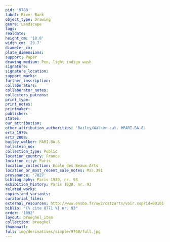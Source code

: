 ```yaml
---
pid: '9768'
label: River Bank
object_type: Drawing
genre: Landscape
tags: 
realdate: 
height_cm: '18.8'
width_cm: '29.7'
diameter_cm: 
plate_dimensions: 
support: Paper
drawing_medium: Pen, light indigo wash
signature: 
signature_location: 
support_marks: 
further_inscription: 
collaborators: 
collaborator_notes: 
collectors_patrons: 
print_type: 
print_notes: 
printmaker: 
publisher: 
states: 
our_attribution: 
other_attribution_authorities: 'Bailey/Walker cat. #PARI.BA.8'
ertz_1979: 
ertz_2008: 
bailey_walker: PARI.BA.8
hollstein_no: 
collection_type: Public
location_country: France
location_city: Paris
location_collection: École des Beaux-Arts
location_or_most_recent_sale_notes: Mas.391
provenance: '7027'
bibliography: Paris 1930, nr. 93
exhibition_history: Paris 1930, nr. 93
related_works: 
copies_and_variants: 
curatorial_files: 
external_resources: http://www.ensba.fr/ow2/catzarts/voir.xsp?id=00101-23834&qid=sdx_q3&n=7&sf=&e=
biblio: "{% cite 8771 %} nr. 93"
order: '1092'
layout: brueghel_item
collection: brueghel
thumbnail: 
full: img/derivatives/simple/9768/full.jpg
---
```

